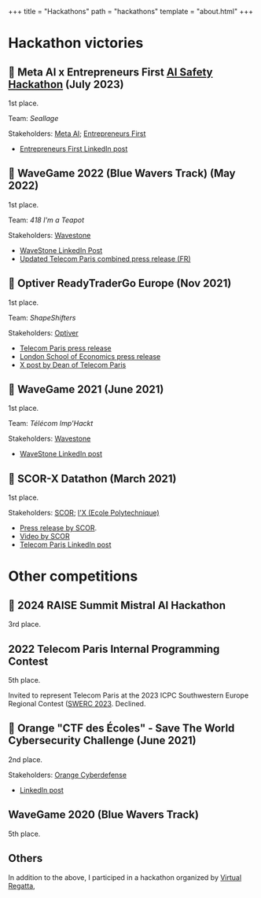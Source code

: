 +++
title = "Hackathons"
path = "hackathons"
template = "about.html"
+++


# Hackathon victories

## 🥇 Meta AI x Entrepreneurs First [AI Safety Hackathon](https://lu.ma/162gm7uk) (July 2023)

1st place.

Team: _Seallage_

Stakeholders: [Meta AI](https://www.meta.ai/); [Entrepreneurs First](https://www.joinef.com/)

- [Entrepreneurs First LinkedIn post](https://www.linkedin.com/feed/update/urn:li:activity:7084967819297087488/)

## 🥇 WaveGame 2022 (Blue Wavers Track) (May 2022)

1st place.

Team: _418 I'm a Teapot_

Stakeholders: [Wavestone](https://www.wavestone.com/en/)

- [WaveStone LinkedIn Post](https://www.linkedin.com/posts/wavestone_hier-a-eu-lieu-la-grande-finale-de-la-activity-6930890296662626304-riEt/)
- [Updated Telecom Paris combined press release (FR)](https://www.telecom-paris.fr/algorithmique-cybersecurite-etudiants-gagnent-concours)

## 🥇 Optiver ReadyTraderGo Europe (Nov 2021)

1st place.

Team: _ShapeShifters_

Stakeholders: [Optiver](https://optiver.com/)

- [Telecom Paris press release](https://www.telecom-paris.fr/market-making-cybersecurity-students-win-contests)
- [London School of Economics press release](https://www.lse.ac.uk/News/Latest-news-from-LSE/2021/l-december-21/LSE-student-wins-market-making-competition)
- [X post by Dean of Telecom Paris](https://x.com/nicogla/status/1465947225784205312)

## 🥇 WaveGame 2021 (June 2021)

1st place.

Team: _Télécom Imp'Hackt_

Stakeholders: [Wavestone](https://www.wavestone.com/en/)

- [WaveStone LinkedIn post](https://www.linkedin.com/feed/update/urn:li:activity:6815921264838901760/)

## 🥇 SCOR-X Datathon (March 2021)

1st place.

Stakeholders: [SCOR](https://www.scor.com/en); [l'X (Ecole Polytechnique)](https://www.polytechnique.edu/)

- [Press release by SCOR](https://www.scor.com/en/expert-views/devoted-control-major-risks-scors-second-datathon-resounding-success).
- [Video by SCOR](https://www.youtube.com/watch?v=OJ5zk7FifV8)
- [Telecom Paris LinkedIn post](https://www.linkedin.com/feed/update/urn:li:activity:6778691887437012993/)

# Other competitions

## 🥉 2024 RAISE Summit Mistral AI Hackathon

3rd place.


## 2022 Telecom Paris Internal Programming Contest

5th place.

Invited to represent Telecom Paris at the 2023 ICPC Southwestern Europe Regional Contest ([SWERC 2023](https://swerc.eu/2023/). Declined.

## 🥈 Orange "CTF des Écoles" - Save The World Cybersecurity Challenge (June 2021)

2nd place.

Stakeholders: [Orange Cyberdefense](https://www.orangecyberdefense.com/)

- [LinkedIn post](
https://www.linkedin.com/feed/update/urn:li:activity:6814113843891974144/?updateEntityUrn=urn%3Ali%3Afs_feedUpdate%3A%28V2%2Curn%3Ali%3Aactivity%3A6814113843891974144%29)

## WaveGame 2020 (Blue Wavers Track)

5th place.

## Others

In addition to the above, I participed in a hackathon organized by [Virtual Regatta](https://www.virtualregatta.com/),

